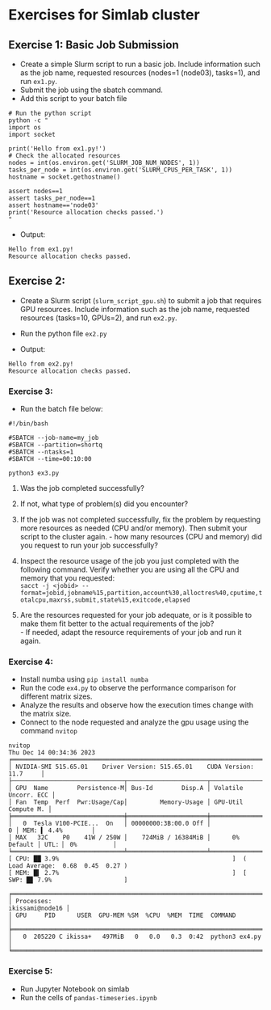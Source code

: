 # Exercises for Simlab cluster

## Exercise 1: Basic Job Submission

 - Create a simple Slurm script to run a basic job. Include information such as the job name, requested resources (nodes=1 (node03), tasks=1), and run `ex1.py`. 
 - Submit the job using the sbatch command.
 - Add this script to your batch file

```shell
# Run the python script
python -c "  
import os
import socket

print('Hello from ex1.py!')
# Check the allocated resources
nodes = int(os.environ.get('SLURM_JOB_NUM_NODES', 1))
tasks_per_node = int(os.environ.get('SLURM_CPUS_PER_TASK', 1))
hostname = socket.gethostname()

assert nodes==1
assert tasks_per_node==1
assert hostname=='node03'
print('Resource allocation checks passed.')
"
```
- Output:
```shell
Hello from ex1.py!
Resource allocation checks passed.
```

## Exercise 2: 

- Create a Slurm script (`slurm_script_gpu.sh`) to submit a job that requires GPU resources. Include information such as the job name, requested resources (tasks=10, GPUs=2), and run `ex2.py`.
- Run the python file `ex2.py`

- Output:
```shell
Hello from ex2.py!
Resource allocation checks passed.
```

### Exercise 3:
- Run the batch file below:
```shell
#!/bin/bash

#SBATCH --job-name=my_job
#SBATCH --partition=shortq
#SBATCH --ntasks=1
#SBATCH --time=00:10:00

python3 ex3.py
```
1. Was the job completed successfully? 
2. If not, what type of problem(s) did you encounter?

3. If the job was not completed successfully, fix the problem by requesting more resources as needed (CPU and/or memory). Then submit your script to the cluster again.
		- how many resources (CPU and memory) did you request to run your job successfully?

4. Inspect the resource usage of the job you just completed with the following command. Verify whether you are using all the CPU and memory that you requested:  
    `sacct -j <jobid> --format=jobid,jobname%15,partition,account%30,alloctres%40,cputime,totalcpu,maxrss,submit,state%15,exitcode,elapsed`
    
5. Are the resources requested for your job adequate, or is it possible to make them fit better to the actual requirements of the job?  
		- If needed, adapt the resource requirements of your job and run it again.

### Exercise 4:
- Install numba using `pip install numba`
- Run the code `ex4.py` to observe the performance comparison for different matrix sizes.
- Analyze the results and observe how the execution times change with the matrix size.
- Connect to the node requested and analyze the gpu usage using the command `nvitop`

```shell
nvitop
Thu Dec 14 00:34:36 2023
╒═════════════════════════════════════════════════════════════════════════════╕
│ NVIDIA-SMI 515.65.01    Driver Version: 515.65.01    CUDA Version: 11.7     │
├───────────────────────────────┬──────────────────────┬──────────────────────┤
│ GPU  Name        Persistence-M│ Bus-Id        Disp.A │ Volatile Uncorr. ECC │
│ Fan  Temp  Perf  Pwr:Usage/Cap│         Memory-Usage │ GPU-Util  Compute M. │
╞═══════════════════════════════╪══════════════════════╪══════════════════════╪════════════════════╕
│   0  Tesla V100-PCIE...  On   │ 00000000:3B:00.0 Off │                    0 │ MEM: ▍ 4.4%        │
│ MAX   32C    P0    41W / 250W │    724MiB / 16384MiB │      0%      Default │ UTL: ▏ 0%          │
╘═══════════════════════════════╧══════════════════════╧══════════════════════╧════════════════════╛
[ CPU: ██ 3.9%                                                ]  ( Load Average:  0.68  0.45  0.27 )
[ MEM: █▍ 2.7%                                                ]  [ SWP: █▊ 7.9%                    ]

╒══════════════════════════════════════════════════════════════════════════════════════════════════╕
│ Processes:                                                                       ikissami@node16 │
│ GPU     PID      USER  GPU-MEM %SM  %CPU  %MEM  TIME  COMMAND                                    │
╞══════════════════════════════════════════════════════════════════════════════════════════════════╡
│   0  205220 C ikissa+   497MiB   0   0.0   0.3  0:42  python3 ex4.py                             │
╘══════════════════════════════════════════════════════════════════════════════════════════════════╛
```

### Exercise 5:
- Run Jupyter Notebook on simlab
- Run the cells of `pandas-timeseries.ipynb`

